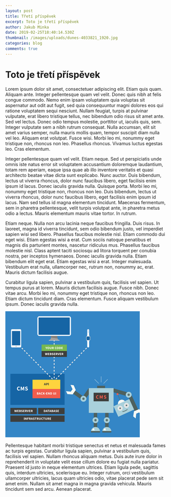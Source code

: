 ```yaml
---
layout: post
title: Třetí příspěvek
excerpt: Toto je třetí příspěvek
author: Jakub Minka
date: 2019-02-25T18:40:14.530Z
thumbnail: /images/uploads/dunes-4033821_1920.jpg
categories: blog
comments: true
---
```

# Toto je třetí příspěvek

Lorem ipsum dolor sit amet, consectetuer adipiscing elit. Etiam quis quam. Aliquam ante. Integer pellentesque quam vel velit. Donec quis nibh at felis congue commodo. Nemo enim ipsam voluptatem quia voluptas sit aspernatur aut odit aut fugit, sed quia consequuntur magni dolores eos qui ratione voluptatem sequi nesciunt. Nullam feugiat, turpis at pulvinar vulputate, erat libero tristique tellus, nec bibendum odio risus sit amet ante. Sed vel lectus. Donec odio tempus molestie, porttitor ut, iaculis quis, sem. Integer vulputate sem a nibh rutrum consequat. Nulla accumsan, elit sit amet varius semper, nulla mauris mollis quam, tempor suscipit diam nulla vel leo. Aliquam erat volutpat. Fusce wisi. Morbi leo mi, nonummy eget tristique non, rhoncus non leo. Phasellus rhoncus. Vivamus luctus egestas leo. Cras elementum.

Integer pellentesque quam vel velit. Etiam neque. Sed ut perspiciatis unde omnis iste natus error sit voluptatem accusantium doloremque laudantium, totam rem aperiam, eaque ipsa quae ab illo inventore veritatis et quasi architecto beatae vitae dicta sunt explicabo. Nunc auctor. Duis bibendum, lectus ut viverra rhoncus, dolor nunc faucibus libero, eget facilisis enim ipsum id lacus. Donec iaculis gravida nulla. Quisque porta. Morbi leo mi, nonummy eget tristique non, rhoncus non leo. Duis bibendum, lectus ut viverra rhoncus, dolor nunc faucibus libero, eget facilisis enim ipsum id lacus. Nam sed tellus id magna elementum tincidunt. Maecenas fermentum, sem in pharetra pellentesque, velit turpis volutpat ante, in pharetra metus odio a lectus. Mauris elementum mauris vitae tortor. In rutrum.

Etiam neque. Nulla non arcu lacinia neque faucibus fringilla. Duis risus. In laoreet, magna id viverra tincidunt, sem odio bibendum justo, vel imperdiet sapien wisi sed libero. Phasellus faucibus molestie nisl. Etiam commodo dui eget wisi. Etiam egestas wisi a erat. Cum sociis natoque penatibus et magnis dis parturient montes, nascetur ridiculus mus. Phasellus faucibus molestie nisl. Class aptent taciti sociosqu ad litora torquent per conubia nostra, per inceptos hymenaeos. Donec iaculis gravida nulla. Etiam bibendum elit eget erat. Etiam egestas wisi a erat. Integer malesuada. Vestibulum erat nulla, ullamcorper nec, rutrum non, nonummy ac, erat. Mauris dictum facilisis augue.

Curabitur ligula sapien, pulvinar a vestibulum quis, facilisis vel sapien. Ut tempus purus at lorem. Mauris dictum facilisis augue. Fusce nibh. Donec vitae arcu. Morbi leo mi, nonummy eget tristique non, rhoncus non leo. Etiam dictum tincidunt diam. Cras elementum. Fusce aliquam vestibulum ipsum. Donec iaculis gravida nulla.

![](/images/uploads/04-kentico-04.png)

Pellentesque habitant morbi tristique senectus et netus et malesuada fames ac turpis egestas. Curabitur ligula sapien, pulvinar a vestibulum quis, facilisis vel sapien. Nullam rhoncus aliquam metus. Duis aute irure dolor in reprehenderit in voluptate velit esse cillum dolore eu fugiat nulla pariatur. Praesent id justo in neque elementum ultrices. Etiam ligula pede, sagittis quis, interdum ultricies, scelerisque eu. Integer rutrum, orci vestibulum ullamcorper ultricies, lacus quam ultricies odio, vitae placerat pede sem sit amet enim. Nullam sit amet magna in magna gravida vehicula. Mauris tincidunt sem sed arcu. Aenean placerat.
